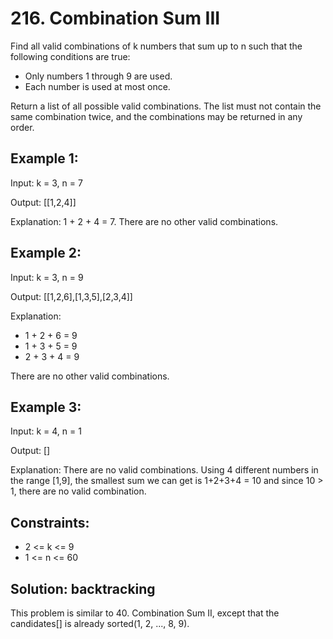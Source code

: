 # 216. Combination Sum III
Find all valid combinations of k numbers that sum up to n such that the following conditions are true:

* Only numbers 1 through 9 are used.
* Each number is used at most once.

Return a list of all possible valid combinations. The list must not contain the same combination twice, and the combinations may be returned in any order.

## Example 1:
Input: k = 3, n = 7

Output: [[1,2,4]]

Explanation: 1 + 2 + 4 = 7. There are no other valid combinations.

## Example 2:
Input: k = 3, n = 9

Output: [[1,2,6],[1,3,5],[2,3,4]]

Explanation:

* 1 + 2 + 6 = 9
* 1 + 3 + 5 = 9
* 2 + 3 + 4 = 9

There are no other valid combinations.

## Example 3:
Input: k = 4, n = 1

Output: []

Explanation: There are no valid combinations. Using 4 different numbers in the range [1,9], the smallest sum we can get is 1+2+3+4 = 10 and since 10 > 1, there are no valid combination.

## Constraints:

* 2 <= k <= 9
* 1 <= n <= 60

## Solution: backtracking
This problem is similar to 40. Combination Sum II, except that the candidates[] is already sorted(1, 2, ..., 8, 9).
